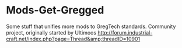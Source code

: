 Mods-Get-Gregged
================

Some stuff that unifies more mods to GregTech standards. Community project, originally started by Ultimoos http://forum.industrial-craft.net/index.php?page=Thread&amp;threadID=10901
